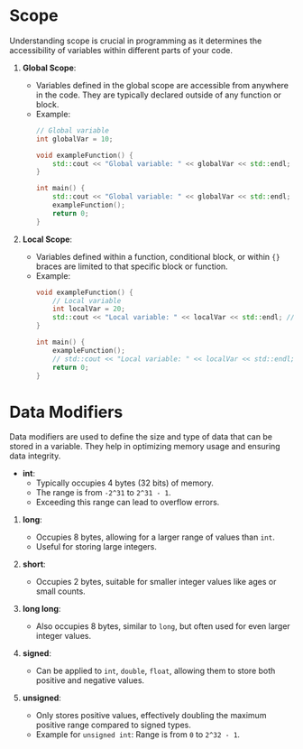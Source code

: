 # Scope

Understanding scope is crucial in programming as it determines the accessibility of variables within different parts of your code.

1. **Global Scope**: 
   - Variables defined in the global scope are accessible from anywhere in the code. They are typically declared outside of any function or block.
   - Example: 
     ```cpp
     // Global variable
     int globalVar = 10;

     void exampleFunction() {
         std::cout << "Global variable: " << globalVar << std::endl; // Accessible here
     }

     int main() {
         std::cout << "Global variable: " << globalVar << std::endl; // Accessible here
         exampleFunction();
         return 0;
     }
     ```

2. **Local Scope**: 
   - Variables defined within a function, conditional block, or within `{}` braces are limited to that specific block or function.
   - Example:
     ```cpp
     void exampleFunction() {
         // Local variable
         int localVar = 20;
         std::cout << "Local variable: " << localVar << std::endl; // Accessible here
     }

     int main() {
         exampleFunction();
         // std::cout << "Local variable: " << localVar << std::endl; // Error: localVar is not defined
         return 0;
     }
     ```

# Data Modifiers

Data modifiers are used to define the size and type of data that can be stored in a variable. They help in optimizing memory usage and ensuring data integrity.

- **int**: 
  - Typically occupies 4 bytes (32 bits) of memory.
  - The range is from `-2^31` to `2^31 - 1`.
  - Exceeding this range can lead to overflow errors.

1. **long**: 
   - Occupies 8 bytes, allowing for a larger range of values than `int`.
   - Useful for storing large integers.

2. **short**: 
   - Occupies 2 bytes, suitable for smaller integer values like ages or small counts.

3. **long long**: 
   - Also occupies 8 bytes, similar to `long`, but often used for even larger integer values.

4. **signed**: 
   - Can be applied to `int`, `double`, `float`, allowing them to store both positive and negative values.

5. **unsigned**: 
   - Only stores positive values, effectively doubling the maximum positive range compared to signed types.
   - Example for `unsigned int`: Range is from `0` to `2^32 - 1`.

